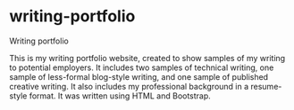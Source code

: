 # writing-portfolio
Writing portfolio

This is my writing portfolio website, created to show samples of my writing to potential employers. It includes two samples of technical writing, one sample of less-formal blog-style writing, and one sample of published creative writing. It also includes my professional background in a resume-style format. It was written using HTML and Bootstrap.
